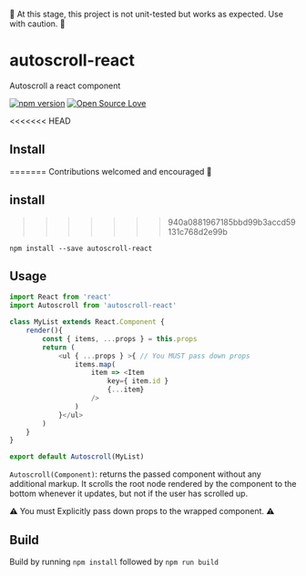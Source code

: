 🚧 At this stage, this project is not unit-tested but works as expected. Use with caution. 🚧

# autoscroll-react 

Autoscroll a react component

[![npm version](https://badge.fury.io/js/autoscroll-react.svg)](https://badge.fury.io/js/autoscroll-react)
[![Open Source Love](https://badges.frapsoft.com/os/mit/mit.svg?v=102)](https://github.com/ellerbrock/open-source-badge/)

<<<<<<< HEAD
## Install
=======
Contributions welcomed and encouraged 🤝

## install
>>>>>>> 940a0881967185bbd99b3accd59131c768d2e99b

`npm install --save autoscroll-react`

## Usage

```js
import React from 'react'
import Autoscroll from 'autoscroll-react'

class MyList extends React.Component {
    render(){
        const { items, ...props } = this.props
        return (
            <ul { ...props } >{ // You MUST pass down props
                items.map(
                    item => <Item 
                        key={ item.id } 
                        {...item}
                    />
                )
            }</ul>
        )
    }
}

export default Autoscroll(MyList)
```

`Autoscroll(Component)`: returns the passed component without any additional markup.
It scrolls the root node rendered by the component to the bottom whenever it updates, but not if the user has scrolled up.

⚠️ You must Explicitly pass down props to the wrapped component. ⚠️

## Build

Build by running `npm install` followed by `npm run build`